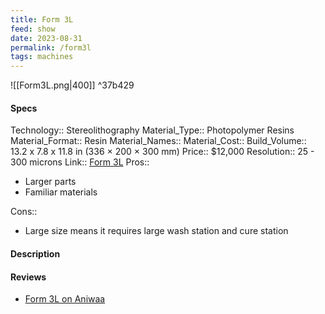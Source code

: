 ```yaml
---
title: Form 3L
feed: show
date: 2023-08-31
permalink: /form3l
tags: machines
---
```


![[Form3L.png|400]] ^37b429

#### Specs
Technology:: Stereolithography
Material_Type:: Photopolymer Resins
Material_Format:: Resin
Material_Names:: 
Material_Cost:: 
Build_Volume:: 13.2 x 7.8 x 11.8 in (336 × 200 × 300 mm)
Price:: $12,000
Resolution:: 25 - 300 microns
Link:: [Form 3L](https://formlabs.com/3d-printers/form-3l/)
Pros::
- Larger parts
- Familiar materials

Cons::
- Large size means it requires large wash station and cure station

#### Description


#### Reviews
- [Form 3L on Aniwaa](https://www.aniwaa.com/product/3d-printers/formlabs-form-3l/)